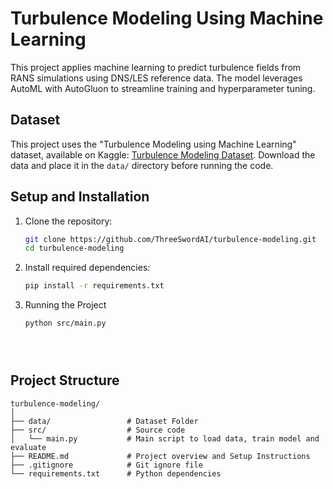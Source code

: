 # Turbulence Modeling Using Machine Learning

This project applies machine learning to predict turbulence fields from RANS simulations using DNS/LES reference data. The model leverages AutoML with AutoGluon to streamline training and hyperparameter tuning.


## Dataset

This project uses the "Turbulence Modeling using Machine Learning" dataset, available on Kaggle: [Turbulence Modeling Dataset](https://www.kaggle.com/datasets/ryleymcconkey/ml-turbulence-dataset). Download the data and place it in the `data/` directory before running the code.

## Setup and Installation

1. Clone the repository:
   ```bash
   git clone https://github.com/ThreeSwordAI/turbulence-modeling.git
   cd turbulence-modeling

2. Install required dependencies:
   ```bash
   pip install -r requirements.txt

3. Running the Project
   ```bash
   python src/main.py





## Project Structure
```plaintext
turbulence-modeling/
│
├── data/                 # Dataset Folder
├── src/                  # Source code
│   └── main.py           # Main script to load data, train model and evaluate
├── README.md             # Project overview and Setup Instructions
├── .gitignore            # Git ignore file
└── requirements.txt      # Python dependencies

